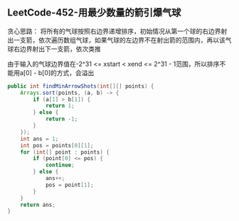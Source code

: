 ## LeetCode-452-用最少数量的箭引爆气球
贪心思路：
将所有的气球按照右边界递增排序，初始情况从第一个球的右边界射出一支箭，依次遍历数组气球，如果气球的左边界不在射出箭的范围内，再以该气球右边界射出下一支箭，依次类推

由于输入的气球边界值在-2^31 <= xstart < xend <= 2^31 - 1范围，所以排序不能用a[0] - b[0]的方式，会溢出
```java
public int findMinArrowShots(int[][] points) {
    Arrays.sort(points, (a, b) -> {
        if (a[1] > b[1]) {
            return 1;
        } else {
            return -1;
        }
    });
    int ans = 1;
    int pos = points[0][1];
    for (int[] point : points) {
        if (point[0] <= pos) {
            continue;
        } else {
            ans++;
            pos = point[1];
        }
    }
    return ans;
}
```